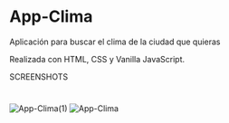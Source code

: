 # App-Clima
Aplicación para buscar el clima de la ciudad que quieras

Realizada con HTML, CSS y Vanilla JavaScript.

SCREENSHOTS
#
![App-Clima(1)](https://user-images.githubusercontent.com/76419938/120213684-dd67e580-c209-11eb-8100-8246aace2b03.png)
![App-Clima](https://user-images.githubusercontent.com/76419938/120213682-dc36b880-c209-11eb-8b10-718edd6a41ef.png)
